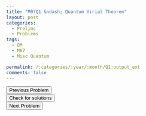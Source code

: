 ```yaml
---
title: "M07Q1 &ndash; Quantum Virial Theorem"
layout: post
categories:
  - Prelims
  - Problems
tags:
  - QM
  - M07
  - Misc Quantum

permalink: /:categories/:year/:month/Q1:output_ext
comments: false
---
```

<object data="2007M1Q.pdf" type="application/pdf" width="100%" height="500"></object>

<div class='navbar'>
	<div float='left'><button onclick="window.location='E3.html'" >Previous Problem</button></div>
	<div float='center'><button onclick="window.location='https://princetonprelim.com/prelim/19/'">Check for solutions</button></div>
	<div float='right'><button onclick="window.location='Q2.html'" > Next Problem</button></div>
</div>
